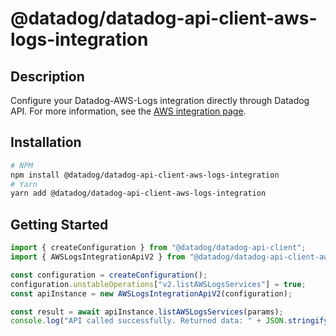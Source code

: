 # @datadog/datadog-api-client-aws-logs-integration

## Description

Configure your Datadog-AWS-Logs integration directly through Datadog API.
For more information, see the [AWS integration page](https://docs.datadoghq.com/integrations/amazon_web_services/#log-collection).

## Installation

```sh
# NPM
npm install @datadog/datadog-api-client-aws-logs-integration
# Yarn
yarn add @datadog/datadog-api-client-aws-logs-integration
```

## Getting Started
```ts
import { createConfiguration } from "@datadog/datadog-api-client";
import { AWSLogsIntegrationApiV2 } from "@datadog/datadog-api-client-aws-logs-integration";

const configuration = createConfiguration();
configuration.unstableOperations["v2.listAWSLogsServices"] = true;
const apiInstance = new AWSLogsIntegrationApiV2(configuration);

const result = await apiInstance.listAWSLogsServices(params);
console.log("API called successfully. Returned data: " + JSON.stringify(result));
```